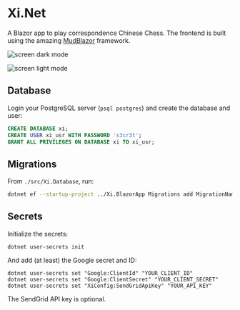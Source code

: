 # Xi.Net

A Blazor app to play correspondence Chinese Chess. The frontend is built using 
the amazing [MudBlazor](https://mudblazor.com/) framework.

![screen dark mode](https://raw.github.com/bkiers/Xi.Net/master/images/screen-dm.png)

![screen light mode](https://raw.github.com/bkiers/Xi.Net/master/images/screen-lm.png)

## Database

Login your PostgreSQL server (`psql postgres`) and create the database and user:

```sql
CREATE DATABASE xi;
CREATE USER xi_usr WITH PASSWORD 's3cr3t';
GRANT ALL PRIVILEGES ON DATABASE xi TO xi_usr;
```

## Migrations

From `./src/Xi.Database`, run:

```bash
dotnet ef --startup-project ../Xi.BlazorApp Migrations add MigrationName
```

## Secrets

Initialize the secrets:
```
dotnet user-secrets init
```

And add (at least) the Google secret and ID:

```
dotnet user-secrets set "Google:ClientId" "YOUR_CLIENT_ID"
dotnet user-secrets set "Google:ClientSecret" "YOUR_CLIENT_SECRET"
dotnet user-secrets set "XiConfig:SendGridApiKey" "YOUR_API_KEY"
```

The SendGrid API key is optional.
